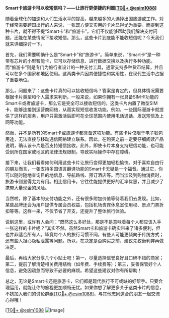**Smart卡旅游卡可以收短信吗？——让旅行更便捷的利器[[TG💪+ @esim1088](https://t.me/s/esim1088)]**

随着全球化的加速和人们生活水平的提高，越来越多的人选择出国旅游或工作。对于经常需要跨国出行的人来说，一张既方便又实用的卡片显得尤为重要。而提到这种卡片，就不得不提“Smart卡”和“旅游卡”。它们不仅能够帮助我们解决支付问题，还能在某些情况下接收短信。那么，这些卡片到底能不能收短信呢？今天我们就来详细探讨一下。

首先，我们需要明确什么是“Smart卡”和“旅游卡”。简单来说，“Smart卡”是一种带有芯片的小型智能卡，它可以存储信息、进行数据交换以及执行多种功能。而“旅游卡”则是专门为旅行者设计的一种支付工具，通常支持多种货币结算，并且可以在多个国家和地区使用。这两类卡片因其便捷性和实用性，在现代生活中占据了重要地位。

那么，问题来了：这些卡片真的可以接收短信吗？答案是肯定的，但具体情况需要根据卡片类型和个人需求来判断。一般来说，如果你拥有一张具备SIM卡功能的Smart卡或者旅游卡，那么它是完全可以接收短信的。这类卡片内置了微型SIM卡，能够连接到运营商网络，从而实现短信收发功能。例如，一些国际漫游卡就提供了这样的服务，用户只需激活后即可在全球范围内使用电话通话、发送短信及上网等功能。

然而，并不是所有的Smart卡或旅游卡都具备这项功能。有些卡片仅限于电子钱包用途，无法直接与移动通信网络建立联系。因此，在购买之前一定要仔细阅读产品说明，确认该卡片是否支持短信接收。此外，即使卡片本身支持短信功能，也可能受到所在国家或地区的法律法规限制，导致实际操作中存在障碍。

接下来，让我们看看如何利用这些卡片让旅行变得更加轻松愉快。对于喜欢自由行的朋友而言，一张支持多国语言翻译功能的Smart卡无疑是一个福音。通过它，你可以随时随地查询目的地信息、导航路线、预订酒店等。而当涉及到购物消费时，旅游卡则显得尤为有用。相比信用卡，它往往能提供更好的汇率优惠，并且减少了携带大量现金的风险。

当然啦，除了基本的支付功能之外，还有很多附加价值等待着我们去发现。比如，某些品牌还会为用户提供专属会员权益，包括机场贵宾休息室使用权、景点门票折扣等等。这样一来，不仅节省了开支，还提升了整体旅行体验。

说到这里，或许有人会问：“既然这么多好处，那是不是意味着每个人都应该入手一张这样的卡片呢？”其实不然。虽然Smart卡和旅游卡确实带来了诸多便利，但也并非适合所有人。毕竟每个人的旅行习惯不同，有些人可能更倾向于传统方式；还有些人担心隐私泄露等问题。所以，在决定是否购买之前，建议先权衡利弊再做决定。

最后，再给大家分享几个小贴士吧！第一，尽量选择信誉良好且口碑不错的商家；第二，提前了解清楚相关费用结构（如年费、手续费等）；第三，妥善保管好个人信息，避免因疏忽而导致不必要的麻烦。希望这些建议对你有所帮助！

总之，无论是Smart卡还是旅游卡，它们都是现代旅行不可或缺的好帮手。只要合理运用，就能让你的旅程更加顺畅无忧。如果你想了解更多关于这类卡片的信息，不妨加入我们的讨论群组[[TG💪+ @esim1088](https://t.me/s/esim1088)]，与其他志同道合的朋友一起交流心得哦！

[[TG💪+ @esim1088](https://t.me/s/esim1088) ![Image](https://i.postimg.cc/4NQfJmqS/Snipaste-2025-05-13-00-14-12.png)]